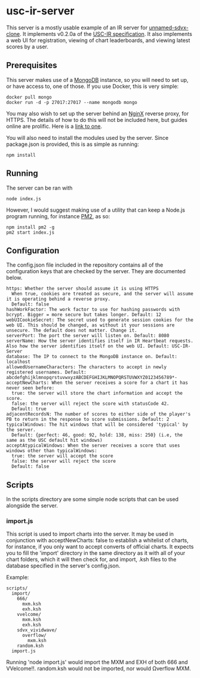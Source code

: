 # usc-ir-server

This server is a mostly usable example of an IR server for [unnamed-sdvx-clone](https://github.com/Drewol/unnamed-sdvx-clone).
It implements v0.2.0a of the [USC-IR specification](https://uscir.readthedocs.io/en/latest/index.html).
It also implements a web UI for registration, viewing of chart leaderboards, and viewing latest scores by a user.

## Prerequisites

This server makes use of a [MongoDB](https://www.mongodb.com/) instance, so you will need to set up, or have access to, one of those.
If you use Docker, this is very simple:

```
docker pull mongo
docker run -d -p 27017:27017 --name mongodb mongo
```

You may also wish to set up the server behind an [NginX](https://nginx.com/) reverse proxy, for HTTPS. The details of how to do this will not be included here, but guides online are prolific. Here is a [link to one](https://www.digitalocean.com/community/tutorials/how-to-set-up-a-node-js-application-for-production-on-ubuntu-20-04).

You will also need to install the modules used by the server. Since package.json is provided, this is as simple as running: 

```
npm install
```

## Running

The server can be ran with 

```
node index.js
```

However, I would suggest making use of a utility that can keep a Node.js program running, for instance [PM2](https://pm2.keymetrics.io/), as so:

```
npm install pm2 -g
pm2 start index.js
```

## Configuration

The config.json file included in the repository contains all of the configuration keys that are checked by the server. They are documented below.

```
https: Whether the server should assume it is using HTTPS
  When true, cookies are treated as secure, and the server will assume it is operating behind a reverse proxy.
  Default: false
hashWorkFactor: The work factor to use for hashing passwords with bcrypt. Bigger = more secure but takes longer. Default: 12
webUICookieSecret: The secret used to generate session cookies for the web UI. This should be changed, as without it your sessions are unsecure. The default does not matter. Change it.
serverPort: The port the server will listen on. Default: 8080
serverName: How the server identifies itself in IR Heartbeat requests. Also how the server identifies itself on the web UI. Default: USC-IR-Server
database: The IP to connect to the MongoDB instance on. Default: localhost
allowedUsernameCharacters: The characters to accept in newly registered usernames. Default: abcdefghijklmnopqrstuvwxyzABCDEFGHIJKLMNOPQRSTUVWXYZ0123456789*-
acceptNewCharts: When the server receives a score for a chart it has never seen before:
  true: the server will store the chart information and accept the score.
  false: the server will reject the score with statusCode 42.
  Default: true
adjacentRecordsN: The number of scores to either side of the player's PB to return in the response to score submissions. Default: 2
typicalWindows: The hit windows that will be considered 'typical' by the server. 
  Default: {perfect: 46, good: 92, hold: 138, miss: 250} (i.e, the same as the USC default hit windows)
acceptAtypicalWindows: When the server receives a score that uses windows other than typicalWindows:
  true: the server will accept the score
  false: the server will reject the score
  Default: false
```

## Scripts

In the scripts directory are some simple node scripts that can be used alongside the server.

### import.js

This script is used to import charts into the server. It may be used in conjunction with acceptNewCharts: false to establish a whitelist of charts, for instance, if you only want to accept converts of official charts. It expects you to fill the 'import' directory in the same directory as it with all of your chart folders, which it will then check for, and import, .ksh files to the database specified in the server's config.json.

Example:

```
scripts/
  import/
    666/
      mxm.ksh
      exh.ksh
    vvelcome/
      mxm.ksh
      exh.ksh
    sdvx_vividwave/
      overflow/
        mxm.ksh
    random.ksh
  import.js
```

Running 'node import.js' would import the MXM and EXH of both 666 and VVelcome!!. random.ksh would not be imported, nor would Ωverflow MXM.
